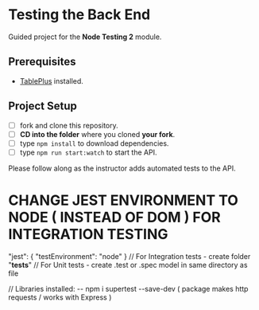 # Testing the Back End

Guided project for the **Node Testing 2** module.

## Prerequisites

- [TablePlus](https://tableplus.com) installed.

## Project Setup

- [ ] fork and clone this repository.
- [ ] **CD into the folder** where you cloned **your fork**.
- [ ] type `npm install` to download dependencies.
- [ ] type `npm run start:watch` to start the API.

Please follow along as the instructor adds automated tests to the API.

# CHANGE JEST ENVIRONMENT TO NODE ( INSTEAD OF DOM ) FOR INTEGRATION TESTING
"jest": {
		"testEnvironment": "node"
	}
// For Integration tests - create folder "__tests__"
// For Unit tests - create .test or .spec model in same directory as file

// Libraries installed:
-- npm i supertest --save-dev ( package makes http requests / works with Express )
